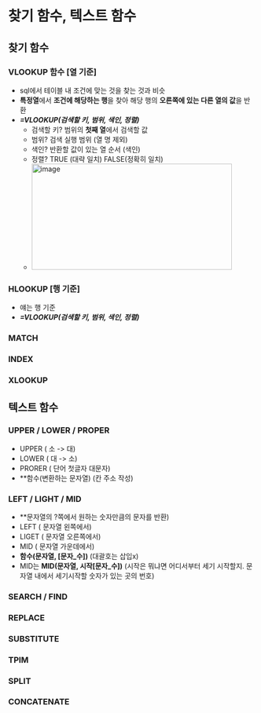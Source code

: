 # 찾기 함수, 텍스트 함수
## 찾기 함수

### VLOOKUP 함수 [열 기준]
- sql에서 테이블 내 조건에 맞는 것을 찾는 것과 비슷
- **특정열**에서 **조건에 해당하는 행**을 찾아 해당 행의 **오른쪽에 있는 다른 열의 값**을 반환
- ***=VLOOKUP(검색할 키, 범위, 색인, 정렬)***
  - 검색할 키? 범위의 **첫째 열**에서 검색할 값
  - 범위? 검색 실행 범위 (열 명 제외)
  - 색인? 반환할 값이 있는 열 순서 (색인)
  - 정렬? TRUE (대략 일치) FALSE(정확히 일치)
  - <img width="407" height="216" alt="image" src="https://github.com/user-attachments/assets/da29c631-0fec-4e36-8f7e-e5e3cc1c15b2" />

### HLOOKUP [행 기준]
- 얘는 행 기준
- ***=VLOOKUP(검색할 키, 범위, 색인, 정렬)***

### MATCH

### INDEX

### XLOOKUP

## 텍스트 함수

### UPPER / LOWER / PROPER 
- UPPER ( 소 -> 대) 
- LOWER ( 대 -> 소)
- PRORER ( 단어 첫글자 대문자)
- **함수(변환하는 문자열) (칸 주소 작성)

### LEFT / LIGHT / MID
- **문자열의 ?쪽에서 원하는 숫자만큼의 문자를 반환)
- LEFT ( 문자열 왼쪽에서)
- LIGET ( 문자열 오른쪽에서)
- MID ( 문자열 가운데에서)
- **함수(문자열, [문자_수])** (대괄호는 삽입x)
- MID는 **MID(문자열, 시작[문자_수])** (시작은 뭐냐면 어디서부터 세기 시작할지. 문자열 내에서 세기시작할 숫자가 있는 곳의 번호)
  
### SEARCH / FIND

### REPLACE

### SUBSTITUTE

### TPIM

### SPLIT

### CONCATENATE
